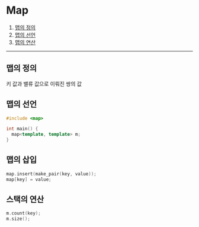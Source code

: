 # Map

1. [맵의 정의](#맵의-정의)
2. [맵의 선언](#맵의-선언)
3. [맵의 연산](#맵의-연산)
***
## 맵의 정의
키 값과 밸류 값으로 이뤄진 쌍의 값

## 맵의 선언
```c++
#include <map>

int main() {
  map<template, template> m;
}
```

## 맵의 삽입
```c++
map.insert(make_pair(key, value));
map[key] = value;
```

## 스택의 연산
```c++
m.count(key);
m.size();
```
